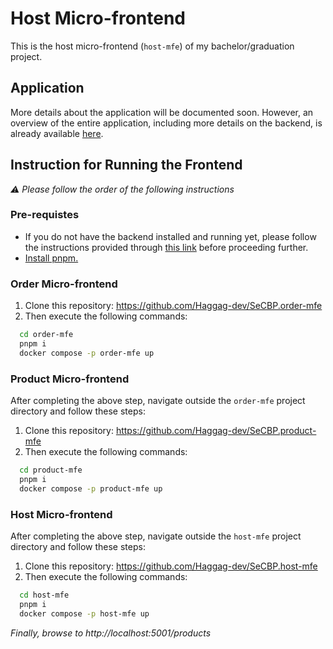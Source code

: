 # Host Micro-frontend

This is the host micro-frontend (`host-mfe`) of my bachelor/graduation project.

## Application

More details about the application will be documented soon. However, an overview of the entire application, including more details on the backend, is already available [here](https://github.com/Haggag-dev/SeCBP.back-end/tree/main?tab=readme-ov-file#bachelorgraduation-project).

## Instruction for Running the Frontend

_⚠ Please follow the order of the following instructions_ 

### Pre-requistes
- If you do not have the backend installed and running yet, please follow the instructions provided through [this link](https://github.com/Haggag-dev/SeCBP.back-end/blob/main/README.md#instructions-for-running-the-back-end) before proceeding further.
- [Install pnpm.](https://pnpm.io/installation)

### Order Micro-frontend

1. Clone this repository: https://github.com/Haggag-dev/SeCBP.order-mfe
2. Then execute the following commands:
```sh
  cd order-mfe
  pnpm i
  docker compose -p order-mfe up
```

### Product Micro-frontend

After completing the above step, navigate outside the `order-mfe` project directory and follow these steps:

1. Clone this repository: https://github.com/Haggag-dev/SeCBP.product-mfe
2. Then execute the following commands:
```sh
  cd product-mfe
  pnpm i
  docker compose -p product-mfe up
```

### Host Micro-frontend

After completing the above step, navigate outside the `host-mfe` project directory and follow these steps:

1. Clone this repository: https://github.com/Haggag-dev/SeCBP.host-mfe
2. Then execute the following commands:
```sh
  cd host-mfe
  pnpm i
  docker compose -p host-mfe up
```

_Finally, browse to http://localhost:5001/products_

   
